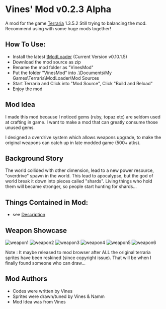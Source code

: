 # Vines' Mod v0.2.3 Alpha
A mod for the game [Terraria](https://en.wikipedia.org/wiki/Terraria) 1.3.5.2
Still trying to balancing the mod.
Recommend using with some huge mods together!

## How To Use:
* Install the latest [tModLoader](https://forums.terraria.org/index.php?threads/1-3-tmodloader-a-modding-api.23726/) (Current Version v0.10.1.5)
* Download the mod source as zip
* Rename the mod folder as "VinesMod"
* Put the folder "VinesMod" into .\Documents\My Games\Terraria\ModLoader\Mod Sources
* Start Terraria and Click into "Mod Source", Click "Build and Reload"
* Enjoy the mod

## Mod Idea
I made this mod because I noticed gems (ruby, topaz etc) are seldom used at crafting in game. I want to make a mod that can greatly consume those unused gems.

I designed a overdrive system which allows weapons upgrade, to make the original weapons can catch up in late modded game (500+ atks).

## Background Story
The world collided with other dimension, lead to a new power resource, "overdrive" spawn in the world. This lead to apocalypse, but the god of world break it down into pieces called "shards". Living things who hold them will became stronger, so people start hunting for shards...


## Things Contained in Mod:
* see [Description](https://github.com/vinesmsuic/VinesMod/blob/master/description.txt)


## Weapon Showcase
![weapon1](https://github.com/vinesmsuic/VinesMod/blob/master/Items/Weapons/Melee/ArcaneBright.png)
![weapon2](https://github.com/vinesmsuic/VinesMod/blob/master/Items/Weapons/Melee/CrystalBlood.png)
![weapon3](https://github.com/vinesmsuic/VinesMod/blob/master/Items/Weapons/Melee/DeathStorm.png)
![weapon4](https://github.com/vinesmsuic/VinesMod/blob/master/Items/Weapons/Melee/FrostPain.png)
![weapon5](https://github.com/vinesmsuic/VinesMod/blob/master/Items/Weapons/Melee/InfernoSpike.png)
![weapon6](https://github.com/vinesmsuic/VinesMod/blob/master/Items/Weapons/Melee/ZeoxingBlade.png)

Note : It maybe released to mod browser after ALL the original terraria sprites have been reskined (since copyright issue). That will be when I finally found someone who can draw...

## Mod Authors
* Codes were written by Vines
* Sprites were drawn/tuned by Vines & Namm
* Mod Idea was from Vines